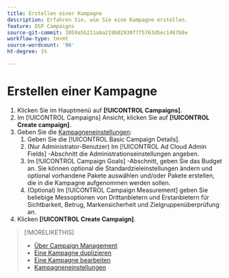 ```yaml
---
title: Erstellen einer Kampagne
description: Erfahren Sie, wie Sie eine Kampagne erstellen.
feature: DSP Campaigns
source-git-commit: 3059a5b211a8a219b02930f7f5763d5ec1467b8e
workflow-type: tm+mt
source-wordcount: '96'
ht-degree: 1%

---
```


# Erstellen einer Kampagne

1. Klicken Sie im Hauptmenü auf **[!UICONTROL Campaigns]**.
1. Im [!UICONTROL Campaigns] Ansicht, klicken Sie auf **[!UICONTROL Create campaign]**.
1. Geben Sie die [Kampagneneinstellungen](campaign-settings.md):
   1. Geben Sie die [!UICONTROL Basic Campaign Details].
   1. (Nur Administrator-Benutzer) Im [!UICONTROL Ad Cloud Admin Fields] -Abschnitt die Administrationseinstellungen angeben.
   1. Im [!UICONTROL Campaign Goals] -Abschnitt, geben Sie das Budget an. Sie können optional die Standardzieleinstellungen ändern und optional vorhandene Pakete auswählen und/oder Pakete erstellen, die in die Kampagne aufgenommen werden sollen.
   1. (Optional) Im [!UICONTROL Campaign Measurement] geben Sie beliebige Messoptionen von Drittanbietern und Erstanbietern für Sichtbarkeit, Betrug, Markensicherheit und Zielgruppenüberprüfung an.
1. Klicken **[!UICONTROL Create Campaign]**.

>[!MORELIKETHIS]
>
>* [Über Campaign Management](campaign-about.md)
>* [Eine Kampagne duplizieren](campaign-duplicate.md)
>* [Eine Kampagne bearbeiten](campaign-edit.md)
>* [Kampagneneinstellungen](campaign-settings.md)

